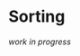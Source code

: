 # Sorting

_work in progress_

<!---
Local Variables:
mode: outline
coding: iso-latin-1
outline-regexp: "#+"
End:
-->
